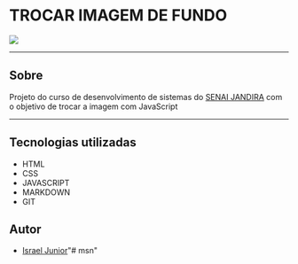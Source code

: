 # TROCAR IMAGEM DE FUNDO

![](./Trocador%20De%20Imagem.gif)


---

## Sobre

Projeto do curso de desenvolvimento de sistemas do [SENAI JANDIRA](https://sp.senai.br/unidade/jandira) com o objetivo de trocar a imagem com JavaScript

---

## Tecnologias utilizadas
- HTML
- CSS
- JAVASCRIPT
- MARKDOWN
- GIT

## Autor

- [Israel Junior](https://www.linkedin.com/in/israel-junior-0a48742b0/)"# msn" 

